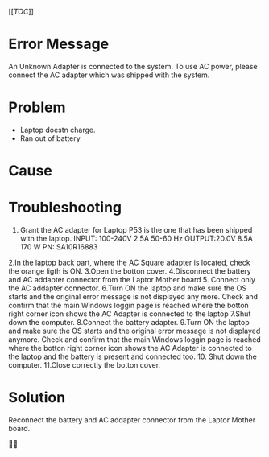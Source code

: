 [[_TOC_]]

# Error Message
An Unknown Adapter is connected to the system. To use AC power, please connect the AC adapter which was shipped with the system.

# Problem
- Laptop doestn charge.
- Ran out of battery

# Cause


# Troubleshooting
1. Grant the AC adapter for Laptop P53 is the one that has been shipped with the laptop. 
INPUT: 100-240V 2.5A 50-60 Hz
OUTPUT:20.0V 8.5A 170 W
PN: SA10R16883

2.In the laptop back part, where the AC Square adapter is located, check the orange ligth is ON.
3.Open the botton cover.
4.Disconnect the battery and AC addapter connector from the Laptor Mother board
5. Connect only the AC addapter connector.
6.Turn ON the laptop and make sure the OS starts and the original error message is not displayed any more. Check and confirm that the main Windows loggin page is reached 
where the botton right corner icon shows the AC Adapter is connected to the laptop
7.Shut down the computer.
8.Connect the battery adapter.
9.Turn ON the laptop and make sure the OS starts and the original error message is not displayed anymore. Check and confirm that the main Windows loggin page is reached 
where the botton right corner icon shows the AC Adapter is connected to the laptop and the battery is present and connected too.
10. Shut down the computer.
11.Close correctly the botton cover.

# Solution
Reconnect the battery and AC addapter connector from the Laptor Mother board.

:guardsman:
